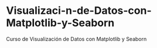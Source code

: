 # Visualizaci-n-de-Datos-con-Matplotlib-y-Seaborn
Curso de Visualización de Datos con Matplotlib y Seaborn
